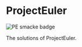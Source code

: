 ProjectEuler
============

![PE smacke badge](http://projecteuler.net/profile/zeyuanxy.png)

The solutions of ProjectEuler.
